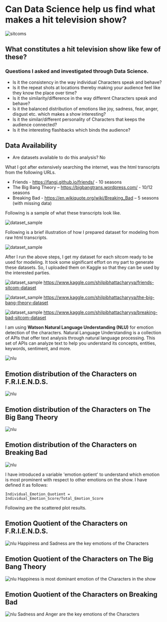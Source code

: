 # Can Data Science help us find what makes a hit television show? 

![sitcoms](images/sitcoms.png)

## What constitutes a hit television show like few of these? 
### Questions I asked and investigated through Data Science.

* Is it the consistency in the way individual Characters speak and behave?
* Is it the repeat shots at locations thereby making your audience feel like they know the place over time?
* Is it the similarity/difference in the way different Characters speak and behave?
* Is it the balanced distribution of emotions like joy, sadness, fear, anger, disgust etc. which makes a show interesting?
* Is it the similar/different personality of Characters that keeps the audience connected?
* Is it the interesting flashbacks which binds the audience? 

## Data Availability

* Are datasets available to do this analysis? No

What I got after extensively searching the internet, was the html transcripts from the following URLs.

* Friends - https://fangj.github.io/friends/ - 10 seasons
* The Big Bang Theory – https://bigbangtrans.wordpress.com/ - 10/12 seasons
* Breaking Bad - https://en.wikiquote.org/wiki/Breaking_Bad – 5 seasons (with missing data)

Following is a sample of what these transcripts look like.

![dataset_sample](images/dataset_sample.png)

Following is a brief illustration of how I prepared dataset for modeling from raw html transcripts.

![dataset_sample](images/data_prep_steps.png)

After I run the above steps, I get my dataset for each sitcom ready to be used for modeling. It took some significant effort on my part to generate these datasets. So, I uploaded them on Kaggle so that they can be used by the interested parties.

![dataset_sample](images/friends_dataset_kaggle.png)
https://www.kaggle.com/shilpibhattacharyya/friends-sitcom-dataset

![dataset_sample](images/big_bang_theory_dataset_kaggle.png)
https://www.kaggle.com/shilpibhattacharyya/the-big-bang-theory-dataset

![dataset_sample](images/breaking_bad_dataset_kaggle.png)
https://www.kaggle.com/shilpibhattacharyya/breaking-bad-sitcom-dataset

I am using **Watson Natural Language Understanding (NLU)** for emotion detection of the characters. Natural Language Understanding is a collection of APIs that offer text analysis through natural language processing. This set of APIs can analyze text to help you understand its concepts, entities, keywords, sentiment, and more. 

![nlu](images/nlu.png) 

## Emotion distribution of the Characters on F.R.I.E.N.D.S.
![nlu](images/emo_friends.png) 
## Emotion distribution of the Characters on The Big Bang Theory
![nlu](images/emo_bigbang.png) 
## Emotion distribution of the Characters on Breaking Bad
![nlu](images/emo_breakingbad.png) 

I have introduced a variable 'emotion qotient' to understand which emotion is most prominent with respect to other emotions on the show. I have defined it as follows:

```
Individual_Emotion_Quotient = Individual_Emotion_Score/Total_Emotion_Score
```

Following are the scattered plot results.
## Emotion Quotient of the Characters on F.R.I.E.N.D.S. 
![nlu](images/emo_quotient_friends.png)
Happiness and Sadness are the key emotions of the Characters 

## Emotion Quotient of the Characters on The Big Bang Theory
![nlu](images/emo_quotient_bigbang.png)
Happiness is most dominant emotion of the Characters in the show

## Emotion Quotient of the Characters on Breaking Bad
![nlu](images/emo_quotient_breakingbad.png)
Sadness and Anger are the key emotions of the Characters 












